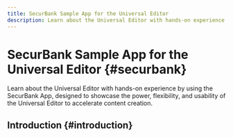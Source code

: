 ```yaml
---
title: SecurBank Sample App for the Universal Editor
description: Learn about the Universal Editor with hands-on experience by using the SecurBank App, designed to showcase the power, flexibility, and usability of the Universal Editor to accelerate content creation.
---
```


# SecurBank Sample App for the Universal Editor {#securbank}

Learn about the Universal Editor with hands-on experience by using the SecurBank App, designed to showcase the power, flexibility, and usability of the Universal Editor to accelerate content creation.

## Introduction {#introduction}


